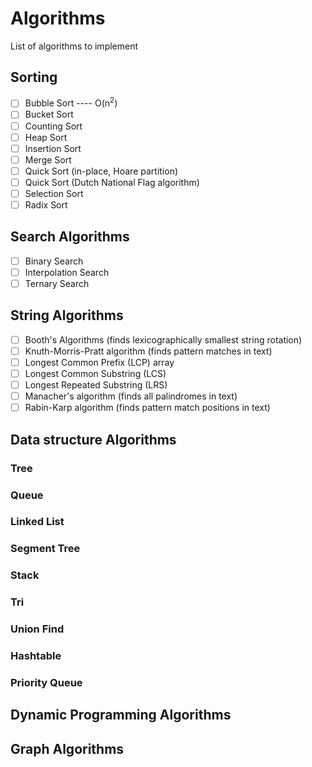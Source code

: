 # Algorithms
List of algorithms to implement


## Sorting
 - [ ] Bubble Sort ----  O(n<sup>2</sup>)
 - [ ] Bucket Sort
 - [ ] Counting Sort
 - [ ] Heap Sort
 - [ ] Insertion Sort
 - [ ] Merge Sort
 - [ ] Quick Sort (in-place, Hoare partition)
 - [ ] Quick Sort (Dutch National Flag algorithm)
 - [ ] Selection Sort
 - [ ] Radix Sort

## Search Algorithms
 - [ ] Binary Search
 - [ ] Interpolation Search
 - [ ] Ternary Search

## String Algorithms
 - [ ] Booth's Algorithms (finds lexicographically smallest string rotation)
 - [ ] Knuth-Morris-Pratt algorithm (finds pattern matches in text)
 - [ ] Longest Common Prefix (LCP) array
 - [ ] Longest Common Substring (LCS)
 - [ ] Longest Repeated Substring (LRS)
 - [ ] Manacher's algorithm (finds all palindromes in text)
 - [ ] Rabin-Karp algorithm (finds pattern match positions in text)

## Data structure Algorithms 

### Tree

### Queue

### Linked List

### Segment Tree

### Stack

### Tri

### Union Find

### Hashtable

### Priority Queue

## Dynamic Programming Algorithms 

## Graph Algorithms
